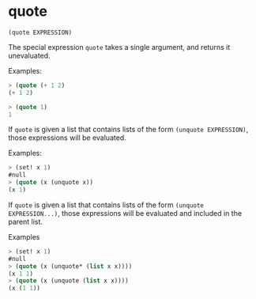 # quote

`(quote EXPRESSION)`

The special expression `quote` takes a single argument, and returns it
unevaluated.

Examples:

```lisp
> (quote (+ 1 2)
(+ 1 2)

> (quote 1)
1
```

If `quote` is given a list that contains lists of the form `(unquote EXPRESSION)`, those
expressions will be evaluated.

Examples:

```lisp
> (set! x 1)
#null
> (quote (x (unquote x))
(x 1)
```

If `quote` is given a list that contains lists of the form
`(unquote EXPRESSION...)`, those expressions will be evaluated and
included in the parent list.

Examples

```lisp
> (set! x 1)
#null
> (quote (x (unquote* (list x x))))
(x 1 1)
> (quote (x (unquote (list x x))))
(x (1 1))
```
